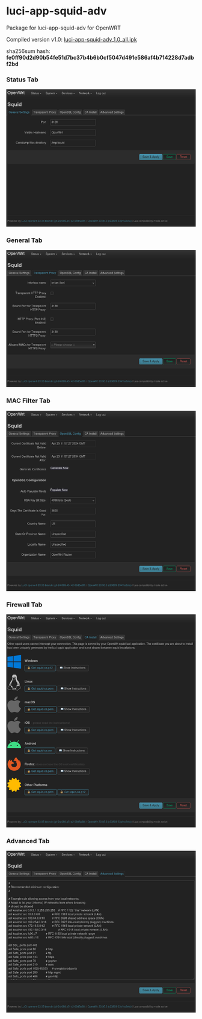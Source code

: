 # luci-app-squid-adv

Package for luci-app-squid-adv for OpenWRT

Compiled version v1.0: [luci-app-squid-adv_1.0_all.ipk](https://github.com/xptsp/openwrt-packages/releases/download/luci-app-squid-adv_1.0/luci-app-squid-adv_1.0_all.ipk)

sha256sum hash: **fe0ff90d2d90b54fe51d7bc37b4b6b0cf5047d491e586af4b714228d7adbf2bd**

### Status Tab
![Status Tab](https://github.com/xptsp/luci-app-squid-adv/blob/main/.github/images/general.png?raw=true)

### General Tab
![General Tab](https://github.com/xptsp/luci-app-squid-adv/blob/main/.github/images/proxy.png?raw=true)

### MAC Filter Tab
![MAC Filter Tab](https://github.com/xptsp/luci-app-squid-adv/blob/main/.github/images/config.png?raw=true)

### Firewall Tab
![Firewall Tab](https://github.com/xptsp/luci-app-squid-adv/blob/main/.github/images/ca_install.png?raw=true)

### Advanced Tab
![Advanced Tab](https://github.com/xptsp/luci-app-squid-adv/blob/main/.github/images/advanced.png?raw=true)
